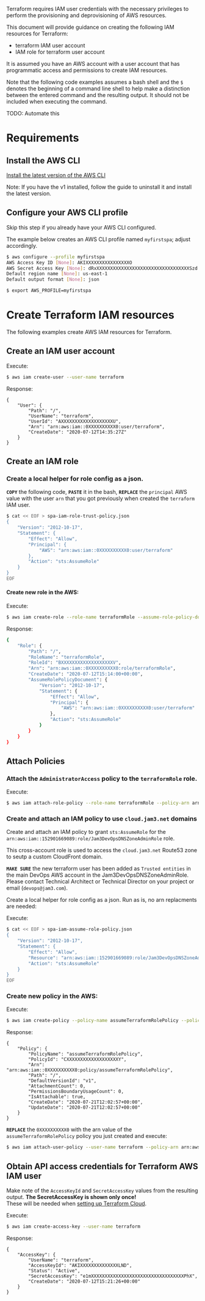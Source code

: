 Terraform requires IAM user credentials with the necessary privileges to perform the provisioning and deprovisioning of AWS resources.

This document will provide guidance on creating the following IAM resources for Terraform:

- terraform IAM user account
- IAM role for terraform user account

It is assumed you have an AWS account with a user account that has programmatic access and permissions to create IAM resources.

Note that the following code examples assumes a bash shell and the `$` denotes the beginning of a command line shell to help make a distinction between the entered command and the resulting output.  It should not be included when executing the command. 

TODO: Automate this

# Requirements

## Install the AWS CLI

[Install the latest version of the AWS CLI](https://docs.aws.amazon.com/cli/latest/userguide/install-cliv2.html)

Note: If you have the v1 installed, follow the guide to uninstall it and install the latest version.

## Configure your AWS CLI profile

Skip this step if you already have your AWS CLI configured.

The example below creates an AWS CLI profile named `myfirstspa`; adjust accordingly.     

```bash
$ aws configure --profile myfirstspa
AWS Access Key ID [None]: AKIXXXXXXXXXXXXXXXXO
AWS Secret Access Key [None]: dRxXXXXXXXXXXXXXXXXXXXXXXXXXXXXXXXXXXSzd
Default region name [None]: us-east-1
Default output format [None]: json 

$ export AWS_PROFILE=myfirstspa
```

# Create Terraform IAM resources

The following examples create AWS IAM resources for Terraform.

## Create an IAM user account

Execute:
```bash
$ aws iam create-user --user-name terraform
```

Response:
```
{
    "User": {
        "Path": "/",
        "UserName": "terraform",
        "UserId": "AXXXXXXXXXXXXXXXXXXXU",
        "Arn": "arn:aws:iam::0XXXXXXXXXX0:user/terraform",
        "CreateDate": "2020-07-12T14:35:27Z"
    }
}
```

## Create an IAM role

### Create a local helper for role config as a json.

**`COPY`** the following code, **`PASTE`** it in the bash, **`REPLACE`** the `principal` AWS value with the user `arn` that you got previously when created the `terraform` IAM user.

```bash
$ cat << EOF > spa-iam-role-trust-policy.json
{
    "Version": "2012-10-17",
    "Statement": {
        "Effect": "Allow",
        "Principal": { 
            "AWS": "arn:aws:iam::0XXXXXXXXXX0:user/terraform"
        },
        "Action": "sts:AssumeRole"
    }
}
EOF
```

#### Create new role in the AWS:

Execute:
```bash
$ aws iam create-role --role-name terraformRole --assume-role-policy-document file://spa-iam-role-trust-policy.json
```

Response:
```bash
{
    "Role": {
        "Path": "/",
        "RoleName": "terraformRole",
        "RoleId": "BXXXXXXXXXXXXXXXXXXXV",
        "Arn": "arn:aws:iam::0XXXXXXXXXX0:role/terraformRole",
        "CreateDate": "2020-07-12T15:14:00+00:00",
        "AssumeRolePolicyDocument": {
            "Version": "2012-10-17",
            "Statement": {
                "Effect": "Allow",
                "Principal": {
                    "AWS": "arn:aws:iam::0XXXXXXXXXX0:user/terraform"
                },
                "Action": "sts:AssumeRole"
            }
        }
    }
}
```
    
## Attach Policies 

### Attach the `AdministratorAccess` policy to the `terraformRole` role.

Execute:
```bash
$ aws iam attach-role-policy --role-name terraformRole --policy-arn arn:aws:iam::aws:policy/AdministratorAccess
```

### Create and attach an IAM policy to use `cloud.jam3.net` domains

Create and attach an IAM policy to grant `sts:AssumeRole` for the `arn:aws:iam::152901669089:role/Jam3DevOpsDNSZoneAdminRole` role.

This cross-account role is used to access the `cloud.jam3.net` Route53 zone to seutp a custom CloudFront domain.

**`MAKE SURE`** the new terraform user has been added as `Trusted entities` in the main DevOps AWS account in the Jam3DevOpsDNSZoneAdminRole. Please contact Technical Architect or Technical Director on your project or email (`devops@jam3.com`).

Create a local helper for role config as a json. Run as is, no arn replacments are needed:

Execute:
```bash
$ cat << EOF > spa-iam-assume-role-policy.json
{
    "Version": "2012-10-17",
    "Statement": {
        "Effect": "Allow",
        "Resource": "arn:aws:iam::152901669089:role/Jam3DevOpsDNSZoneAdminRole",
        "Action": "sts:AssumeRole"
    }
}
EOF
```

### Create new policy in the AWS:

Execute:
```bash
$ aws iam create-policy --policy-name assumeTerraformRolePolicy --policy-document file://spa-iam-assume-role-policy.json
```

Response:
```
{
    "Policy": {
        "PolicyName": "assumeTerraformRolePolicy",
        "PolicyId": "CXXXXXXXXXXXXXXXXXXXY",
        "Arn": "arn:aws:iam::0XXXXXXXXXX0:policy/assumeTerraformRolePolicy",
        "Path": "/",
        "DefaultVersionId": "v1",
        "AttachmentCount": 0,
        "PermissionsBoundaryUsageCount": 0,
        "IsAttachable": true,
        "CreateDate": "2020-07-21T12:02:57+00:00",
        "UpdateDate": "2020-07-21T12:02:57+00:00"
    }
}
```

**`REPLACE`** the `0XXXXXXXXXX0` with the arn value of the `assumeTerraformRolePolicy` policy you just created and execute:
```bash
$ aws iam attach-user-policy --user-name terraform --policy-arn arn:aws:iam::0XXXXXXXXXX0:policy/assumeTerraformRolePolicy
```

## Obtain API access credentials for Terraform AWS IAM user

Make note of the `AccessKeyId` and `SecretAccessKey` values from the resulting output. **The SecretAccessKey is shown only once!**\
These will be needed when [setting up Terraform Cloud](terraform-cloud-workspace.md).

Execute:
```bash
$ aws iam create-access-key --user-name terraform 
```

Response:
```
{
    "AccessKey": {
        "UserName": "terraform",
        "AccessKeyId": "AKIXXXXXXXXXXXXXXLND",
        "Status": "Active",
        "SecretAccessKey": "e1mXXXXXXXXXXXXXXXXXXXXXXXXXXXXXXXXXXPhX",
        "CreateDate": "2020-07-12T15:21:26+00:00"
    }
}
```
